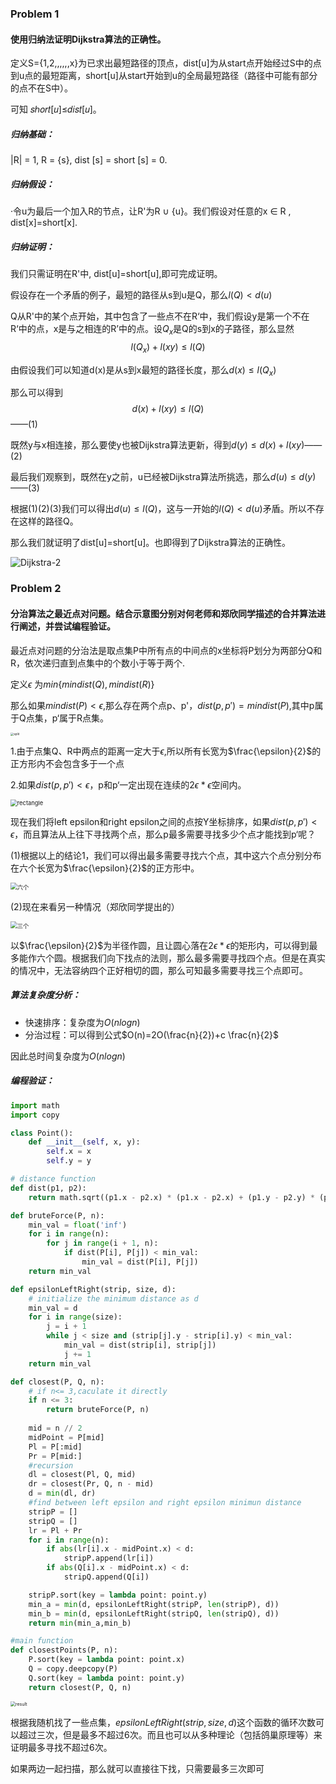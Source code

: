 ### Problem 1

#### 使用归纳法证明Dijkstra算法的正确性。

定义S={1,2,,,,,,x}为已求出最短路径的顶点，dist[u]为从start点开始经过S中的点到u点的最短距离，short[u]从start开始到u的全局最短路径（路径中可能有部分的点不在S中）。

可知 𝑠ℎ𝑜𝑟𝑡[𝑢]≤𝑑𝑖𝑠𝑡[𝑢]。

##### 归纳基础：

|R| = 1, R = {s}, dist [s] = short [s] = 0.

##### 归纳假设：

·令u为最后一个加入R的节点，让R'为R ∪ {u}。我们假设对任意的x ∈ R , dist[x]=short[x].

#####  归纳证明：

我们只需证明在R'中, dist[u]=short[u],即可完成证明。

假设存在一个矛盾的例子，最短的路径从s到u是Q，那么$l(Q)<d(u)$

Q从R'中的某个点开始，其中包含了一些点不在R‘中，我们假设y是第一个不在R‘中的点，x是与之相连的R’中的点。设$Q_x$是Q的s到x的子路径，那么显然$$ l(Q_x)+l(xy)\leq l(Q)$$

由假设我们可以知道d(x)是从s到x最短的路径长度，那么$d(x) \leq l(Q_x)$

那么可以得到$$ d(x)+l(xy)\leq l(Q)$$ ——(1)

既然y与x相连接，那么要使y也被Dijkstra算法更新，得到$d(y) \leq d(x)+l(xy)$——(2)

最后我们观察到，既然在y之前，u已经被Dijkstra算法所挑选，那么$d(u)\leq d(y)$——(3)

根据(1)(2)(3)我们可以得出$d(u)\leq l(Q)$，这与一开始的$l(Q)<d(u)$矛盾。所以不存在这样的路径Q。

那么我们就证明了dist[u]=short[u]。也即得到了Dijkstra算法的正确性。

![Dijkstra-2](/Users/mac/Desktop/算法作业/Dijkstra-2.png)

### Problem 2

#### 分治算法之最近点对问题。结合示意图分别对何老师和郑欣同学描述的合并算法进行阐述，并尝试编程验证。

最近点对问题的分治法是取点集P中所有点的中间点的x坐标将P划分为两部分Q和R，依次递归直到点集中的个数小于等于两个.

定义$\epsilon$ 为$min\{min dist(Q),min dist(R)\}$

那么如果$min dist(P)< \epsilon$,那么存在两个点p、p'，$dist(p,p')=min dist(P)$,其中p属于Q点集，p‘属于R点集。

<img src="/Users/mac/Desktop/算法作业/split.jpg" alt="split" style="zoom: 33%;" />

1.由于点集Q、R中两点的距离一定大于$\epsilon$,所以所有长宽为$\frac{\epsilon}{2}$的正方形内不会包含多于一个点

2.如果$dist(p,p')<\epsilon$，p和p‘一定出现在连续的$2\epsilon*\epsilon$空间内。

<img src="/Users/mac/Desktop/算法作业/rectangle.png" alt="rectangle" style="zoom: 67%;" />

现在我们将left epsilon和right epsilon之间的点按Y坐标排序，如果$dist(p,p')<\epsilon$，而且算法从上往下寻找两个点，那么p最多需要寻找多少个点才能找到p‘呢？

(1)根据以上的结论1，我们可以得出最多需要寻找六个点，其中这六个点分别分布在六个长宽为$\frac{\epsilon}{2}$的正方形中。

<img src="/Users/mac/Desktop/算法作业/六个.png" alt="六个" style="zoom: 67%;" />

(2)现在来看另一种情况（郑欣同学提出的）

<img src="/Users/mac/Desktop/算法作业/三个.png" alt="三个" style="zoom:67%;" />

以$\frac{\epsilon}{2}$为半径作圆，且让圆心落在$2\epsilon*\epsilon$的矩形内，可以得到最多能作六个圆。根据我们向下找点的法则，那么最多需要寻找四个点。但是在真实的情况中，无法容纳四个正好相切的圆，那么可知最多需要寻找三个点即可。

##### 算法复杂度分析：

* 快速排序：复杂度为$O(nlogn)$
* 分治过程：可以得到公式$O(n)=2O(\frac{n}{2})+c \frac{n}{2}$

因此总时间复杂度为$O(nlogn)$

##### 编程验证：

```python
import math
import copy

class Point():
	def __init__(self, x, y):
		self.x = x
		self.y = y

# distance function
def dist(p1, p2):
	return math.sqrt((p1.x - p2.x) * (p1.x - p2.x) + (p1.y - p2.y) * (p1.y - p2.y))

def bruteForce(P, n):
    min_val = float('inf')
    for i in range(n):
        for j in range(i + 1, n):
            if dist(P[i], P[j]) < min_val:
                min_val = dist(P[i], P[j])
    return min_val

def epsilonLeftRight(strip, size, d):
	# initialize the minimum distance as d
	min_val = d
	for i in range(size):
		j = i + 1
		while j < size and (strip[j].y - strip[i].y) < min_val:
			min_val = dist(strip[i], strip[j])
			j += 1
	return min_val

def closest(P, Q, n):
	# if n<= 3,caculate it directly
	if n <= 3:
		return bruteForce(P, n)
  
	mid = n // 2
	midPoint = P[mid]
	Pl = P[:mid]
	Pr = P[mid:]
	#recursion
	dl = closest(Pl, Q, mid)
	dr = closest(Pr, Q, n - mid)
	d = min(dl, dr)
	#find between left epsilon and right epsilon minimun distance
	stripP = []
	stripQ = []
	lr = Pl + Pr
	for i in range(n):
		if abs(lr[i].x - midPoint.x) < d:
			stripP.append(lr[i])
		if abs(Q[i].x - midPoint.x) < d:
			stripQ.append(Q[i])

	stripP.sort(key = lambda point: point.y) 
	min_a = min(d, epsilonLeftRight(stripP, len(stripP), d))
	min_b = min(d, epsilonLeftRight(stripQ, len(stripQ), d))
	return min(min_a,min_b)

#main function
def closestPoints(P, n):
	P.sort(key = lambda point: point.x)
	Q = copy.deepcopy(P)
	Q.sort(key = lambda point: point.y)
	return closest(P, Q, n)
```



<img src="/Users/mac/Desktop/算法作业/result.png" alt="result" style="zoom:50%;" />



根据我随机找了一些点集，$epsilonLeftRight(strip, size, d)$这个函数的循环次数可以超过三次，但是最多不超过6次。而且也可以从多种理论（包括鸽巢原理等）来证明最多寻找不超过6次。



如果两边一起扫描，那么就可以直接往下找，只需要最多三次即可

